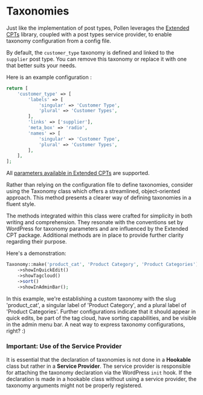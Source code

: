 # Taxonomies

Just like the implementation of post types, Pollen leverages the [Extended CPTs](https://github.com/johnbillion/extended-cpts) library, coupled with a post types service provider, to enable taxonomy configuration from a config file.

By default, the `customer_type` taxonomy is defined and linked to the `supplier` post type. You can remove this taxonomy or replace it with one that better suits your needs.

Here is an example configuration :

```php
return [
    'customer_type' => [
        'labels' => [
            'singular' => 'Customer Type',
            'plural' => 'Customer Types',
        ],
        'links' => ['supplier'],
        'meta_box' => 'radio',
        'names' => [
            'singular' => 'Customer Type',
            'plural' => 'Customer Types',
        ],
    ],
];
```

All [parameters available in Extended CPTs](https://github.com/johnbillion/extended-cpts/wiki/Registering-taxonomies) are supported.

Rather than relying on the configuration file to define taxonomies, consider using the Taxonomy class which offers a streamlined, object-oriented approach. This method presents a clearer way of defining taxonomies in a fluent style.

The methods integrated within this class were crafted for simplicity in both writing and comprehension. They resonate with the conventions set by WordPress for taxonomy parameters and are influenced by the Extended CPT package. Additional methods are in place to provide further clarity regarding their purpose.

Here's a demonstration:

```php
Taxonomy::make('product_cat', 'Product Category', 'Product Categories')
    ->showInQuickEdit()
    ->showTagcloud()
    ->sort()
    ->showInAdminBar();
```

In this example, we're establishing a custom taxonomy with the slug 'product_cat', a singular label of 'Product Category', and a plural label of 'Product Categories'. Further configurations indicate that it should appear in quick edits, be part of the tag cloud, have sorting capabilities, and be visible in the admin menu bar. A neat way to express taxonomy configurations, right? :)

### Important: Use of the Service Provider

It is essential that the declaration of taxonomies is not done in a **Hookable** class but rather in a **Service Provider**. The service provider is responsible for attaching the taxonomy declaration via the WordPress `init` hook. If the declaration is made in a hookable class without using a service provider, the taxonomy arguments might not be properly registered.
